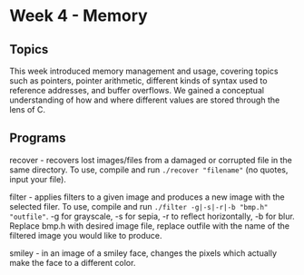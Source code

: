 # Week 4 - Memory
## Topics
This week introduced memory management and usage, covering topics such as pointers, pointer arithmetic, different kinds of syntax used to reference addresses, and buffer overflows. We gained a conceptual understanding of how and where different values are stored through the lens of C.

## Programs
recover - recovers lost images/files from a damaged or corrupted file in the same directory. To use, compile and run `./recover "filename"` (no quotes, input your file).

filter - applies filters to a given image and produces a new image with the selected filer. To use, compile and run `./filter -g|-s|-r|-b "bmp.h" "outfile"`. -g for grayscale, -s for sepia, -r to reflect horizontally, -b for blur. Replace bmp.h with desired image file, replace outfile with the name of the filtered image you would like to produce.

smiley - in an image of a smiley face, changes the pixels which actually make the face to a different color.